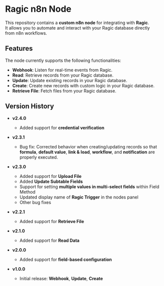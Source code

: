 # Ragic n8n Node

This repository contains a **custom n8n node** for integrating with **Ragic**.  
It allows you to automate and interact with your Ragic database directly from n8n workflows.

## Features

The node currently supports the following functionalities:

- **Webhook**: Listen for real-time events from Ragic.
- **Read**: Retrieve records from your Ragic database.
- **Update**: Update existing records in your Ragic database.
- **Create**: Create new records with custom logic in your Ragic database.
- **Retrieve File**: Fetch files from your Ragic database.

## Version History

- **v2.4.0**
  - Added support for **credential verification**

- **v2.3.1**
  - Bug fix: Corrected behavior when creating/updating records so that **formula**, **default value**, **link & load**, **workflow**, and **notification** are properly executed.

- **v2.3.0**
  - Added support for **Upload File**
  - Added **Update Subtable Fields**
  - Support for setting **multiple values in multi-select fields** within Field Method
  - Updated display name of **Ragic Trigger** in the nodes panel
  - Other bug fixes

- **v2.2.1**
  - Added support for **Retrieve File**

- **v2.1.0**
  - Added support for **Read Data**

- **v2.0.0**
  - Added support for **field-based configuration**

- **v1.0.0**
  - Initial release: **Webhook**, **Update**, **Create**